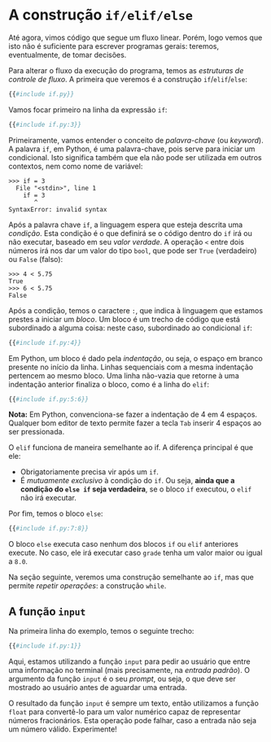 A construção `if/elif/else`
==============================

Até agora, vimos código que segue um fluxo linear. Porém, logo vemos que isto
não é suficiente para escrever programas gerais: teremos, eventualmente, de
tomar decisões.

Para alterar o fluxo da execução do programa, temos as _estruturas de controle
de fluxo_. A primeira que veremos é a construção `if`/`elif`/`else`:

```python
{{#include if.py}}
```

Vamos focar primeiro na linha da expressão `if`:

```py
{{#include if.py:3}}
```

Primeiramente, vamos entender o conceito de _palavra-chave_ (ou _keyword_). A
palavra `if`, em Python, é uma palavra-chave, pois serve para iniciar um
condicional. Isto significa também que ela não pode ser utilizada em outros
contextos, nem como nome de variável:

```
>>> if = 3
  File "<stdin>", line 1
    if = 3
       ^
SyntaxError: invalid syntax
```

Após a palavra chave `if`, a linguagem espera que esteja descrita uma
_condição_. Esta condição é o que definirá se o código dentro do `if` irá ou
não executar, baseado em seu _valor verdade_. A operação `<` entre dois números
irá nos dar um valor do tipo `bool`, que pode ser `True` (verdadeiro) ou
`False` (falso):

```
>>> 4 < 5.75
True
>>> 6 < 5.75
False
```

Após a condição, temos o caractere `:`, que indica à linguagem que estamos
prestes a iniciar um _bloco_. Um bloco é um trecho de código que está subordinado
a alguma coisa: neste caso, subordinado ao condicional `if`:

```py
{{#include if.py:4}}
```

Em Python, um bloco é dado pela _indentação_, ou seja, o espaço em branco presente
no início da linha. Linhas sequenciais com a mesma indentação pertencem ao mesmo bloco.
Uma linha não-vazia que retorne à uma indentação anterior finaliza o bloco, como é a
linha do `elif`:

```py
{{#include if.py:5:6}}
```

**Nota:** Em Python, convenciona-se fazer a indentação de 4 em 4 espaços.
Qualquer bom editor de texto permite fazer a tecla `Tab` inserir 4 espaços ao
ser pressionada.

O `elif` funciona de maneira semelhante ao if. A diferença principal é que ele:

- Obrigatoriamente precisa vir após um `if`.
- É _mutuamente exclusivo_ à condição do `if`. Ou seja, **ainda que a condição
  do `else if` seja verdadeira**, se o bloco `if` executou, o `elif` não irá
  executar.

Por fim, temos o bloco `else`:

```py
{{#include if.py:7:8}}
```

O bloco `else` executa caso nenhum dos blocos `if` ou `elif` anteriores execute.
No caso, ele irá executar caso `grade` tenha um valor maior ou igual a `8.0`.

Na seção seguinte, veremos uma construção semelhante ao `if`, mas que permite
_repetir operações_: a construção `while`.


A função `input`
----------------

Na primeira linha do exemplo, temos o seguinte trecho:

```py
{{#include if.py:1}}
```

Aqui, estamos utilizando a função `input` para pedir ao usuário que entre uma
informação no terminal (mais precisamente, na _entrada padrão_). O argumento
da função `input` é o seu _prompt_, ou seja, o que deve ser mostrado ao usuário
antes de aguardar uma entrada.

O resultado da função `input` é sempre um texto, então utilizamos a função `float`
para convertê-lo para um valor numérico capaz de representar números fracionários.
Esta operação pode falhar, caso a entrada não seja um número válido. Experimente!
